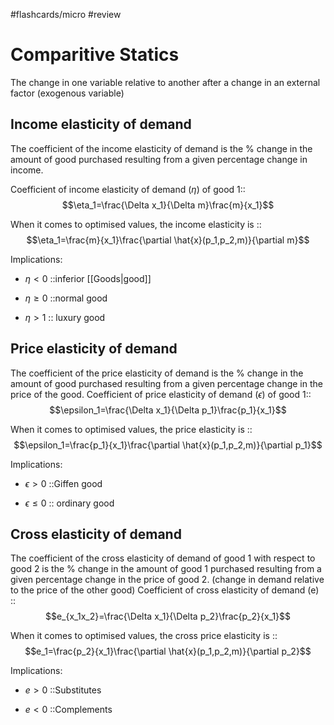 #flashcards/micro #review 
# Comparitive Statics
The change in one variable relative to another after a change in an external factor (exogenous variable)

## Income elasticity of demand
The coefficient of the income elasticity of demand is the % change in the amount of good purchased resulting from a given percentage change in income.

Coefficient of income elasticity of demand ($\eta$) of good 1::$$\eta_1=\frac{\Delta x_1}{\Delta m}\frac{m}{x_1}$$
<!--SR:!2022-10-17,4,277-->
When it comes to optimised values, the income elasticity is :: $$\eta_1=\frac{m}{x_1}\frac{\partial \hat{x}(p_1,p_2,m)}{\partial m}$$
<!--SR:!2022-10-15,3,250-->
Implications:
- $\eta<0$ ::inferior [[Goods|good]]
<!--SR:!2022-10-16,4,270-->
- $\eta \ge 0$ ::normal good
<!--SR:!2022-10-16,4,270-->
- $\eta>1$ :: luxury good
<!--SR:!2022-10-16,4,270-->

## Price elasticity of demand
The coefficient of the price elasticity of demand is the % change in the amount of good purchased resulting from a given percentage change in the price of the good.
Coefficient of price elasticity of demand ($\epsilon$) of good 1::$$\epsilon_1=\frac{\Delta x_1}{\Delta p_1}\frac{p_1}{x_1}$$
<!--SR:!2022-10-17,4,277-->
When it comes to optimised values, the price elasticity is :: $$\epsilon_1=\frac{p_1}{x_1}\frac{\partial \hat{x}(p_1,p_2,m)}{\partial p_1}$$
<!--SR:!2022-10-16,4,270-->
Implications:
- $\epsilon>0$ ::Giffen good
<!--SR:!2022-10-15,2,230-->
- $\epsilon \le 0$ :: ordinary good
<!--SR:!2022-10-16,4,270-->

## Cross elasticity of demand
The coefficient of the cross elasticity of demand of good 1 with respect to good 2 is the % change in the amount of good 1 purchased resulting from a given percentage change in the price of good 2. (change in demand relative to the price of the other good)
Coefficient of cross elasticity of demand (e) ::$$e_{x_1x_2}=\frac{\Delta x_1}{\Delta p_2}\frac{p_2}{x_1}$$
<!--SR:!2022-10-17,4,277-->
When it comes to optimised values, the cross price elasticity is :: $$e_1=\frac{p_2}{x_1}\frac{\partial \hat{x}(p_1,p_2,m)}{\partial p_2}$$
<!--SR:!2022-10-17,4,277-->

Implications:
- $e>0$ ::Substitutes
<!--SR:!2022-10-16,4,270-->
- $e<0$ ::Complements
<!--SR:!2022-10-16,4,270-->
